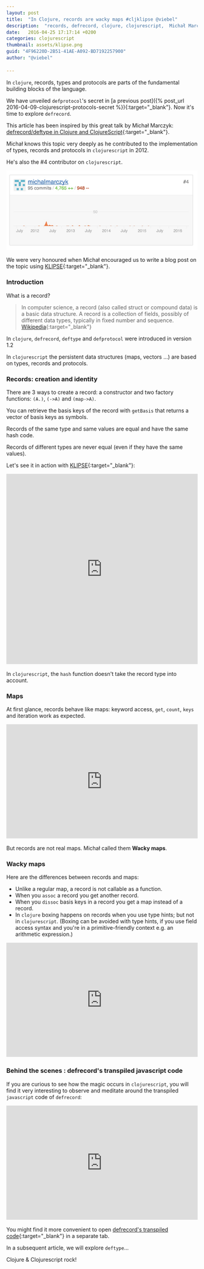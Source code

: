 ```yaml
---
layout: post
title:  "In Clojure, records are wacky maps #cljklipse @viebel"
description:  "records, defrecord, clojure, clojurescript,  Michał Marczyk"
date:   2016-04-25 17:17:14 +0200
categories: clojurescript
thumbnail: assets/klipse.png
guid: "4F96220D-2B51-41AE-A092-BD7192257900"
author: "@viebel"

---
```


In `clojure`, records, types and protocols are parts of the fundamental building blocks of the language.

We have unveiled `defprotocol`'s secret in [a previous post]({% post_url 2016-04-09-clojurescript-protocols-secret  %}){:target="_blank"}. Now it's time to explore `defrecord`.

This article has been inspired by this great talk by Michał Marczyk: [defrecord/deftype in Clojure and ClojureScript](https://youtu.be/vZtkqDIicqI){:target="_blank"}.

Michał knows this topic very deeply as he contributed to the implementation of types, records and
protocols in `clojurescript` in 2012.

He's also the #4 contributor on `clojurescript`.

![Michal Marczyk](/assets/michalmarczyk.jpg)


We were very honoured when Michał encouraged us to write a blog post on the topic using [KLIPSE][app-url]{:target="_blank"}.

### Introduction

What is a record?

> In computer science, a record (also called struct or compound data) is a basic data structure. A record is a collection of fields, possibly of different data types, typically in fixed number and sequence. [Wikipedia](https://en.wikipedia.org/wiki/Record_(computer_science)){:target="_blank"} 

In `clojure`, `defrecord`, `deftype` and `defprotocol` were introduced in version 1.2

In `clojurescript` the persistent data structures (maps, vectors ...) are based on types, records and protocols.

### Records: creation and identity

There are 3 ways to create a record: a constructor and two factory functions: `(A.)`, `(->A)` and `(map->A)`.

You can retrieve the basis keys of the record with `getBasis` that returns a vector of basis keys as symbols.

Records of the same type and same values are equal and have the same hash code.

Records of different types are never equal (even if they have the same values).


Let's see it in action with [KLIPSE](http://app.klipse.tech/?cljs_in=(ns%20my.records%24macros)%20%0A(defmacro%20disp%20%5B%26%20forms%5D%20(cons%20%60str%20(for%20%5Bform%20forms%5D%20%60(str%20(pr-str%20'~form)%20%22%20%3D%3E%20%22%20(pr-str%20~form)%20%22%5Cn%22))))%0A%0A(defrecord%20A%20%5Bx%5D)%0A(defrecord%20B%20%5Bx%5D)%0A(def%20a%20(A.%201))%0A(def%20aa%20(map-%3EA%20%7B%3Ax%201%7D))%0A(def%20aaa%20(-%3EA%201))%0A(def%20b%20(B.%201))%0A%0A(my.records%2Fdisp%0A%20%20%5Ba%20b%5D%0A%20%20(record%3F%20a)%0A%20%20(.getBasis%20A)%0A%20%20(map%20hash%20%5Ba%20aa%20aaa%20b%5D)%0A%20%20(%3D%20a%20aaa%20aa)%0A%20%20(%3D%20a%20b))&eval_only=1){:target="_blank"}:

<iframe frameborder="0" width="100%" height="500px"
    src= 
    "http://app.klipse.tech/?cljs_in=(ns%20my.records%24macros)%20%0A(defmacro%20disp%20%5B%26%20forms%5D%20(cons%20%60str%20(for%20%5Bform%20forms%5D%20%60(str%20(pr-str%20'~form)%20%22%20%3D%3E%20%22%20(pr-str%20~form)%20%22%5Cn%22))))%0A%0A(defrecord%20A%20%5Bx%5D)%0A(defrecord%20B%20%5Bx%5D)%0A(def%20a%20(A.%201))%0A(def%20aa%20(map-%3EA%20%7B%3Ax%201%7D))%0A(def%20aaa%20(-%3EA%201))%0A(def%20b%20(B.%201))%0A%0A(my.records%2Fdisp%0A%20%20%5Ba%20b%5D%0A%20%20(record%3F%20a)%0A%20%20(.getBasis%20A)%0A%20%20(map%20hash%20%5Ba%20aa%20aaa%20b%5D)%0A%20%20(%3D%20a%20aaa%20aa)%0A%20%20(%3D%20a%20b))&eval_only=1">
</iframe>


In `clojurescript`, the `hash` function doesn't take the record type into account.

### Maps

At first glance, records behave like maps: keyword access, `get`, `count`, `keys` and iteration work as expected.

<iframe frameborder="0" width="100%" height="300px"
    src= 
    "http://app.klipse.tech/?cljs_in=(ns%20my.records%24macros)%0A(defmacro%20disp%20%5B%26%20forms%5D%20(cons%20%60str%20(for%20%5Bform%20forms%5D%20%60(str%20(pr-str%20'~form)%20%22%20%3D%3E%20%22%20(pr-str%20~form)%20%22%5Cn%22))))%0A%0A(defrecord%20A%20%5Bx%5D)%0A(def%20a%20(A.%201))%0A%0A(my.records%2Fdisp%0A%20%20%5B(%3Ax%20a)%20(get%20a%20%3Ay%20%22n%2Fa%22)%5D%0A%20%20%5B(keys%20a)%20(count%20a)%5D%0A%20%20(map%20(fn%20%5B%5Bk%20v%5D%5D%20%5Bk%20(inc%20v)%5D)%20a))&eval_only=1">
</iframe>

But records are not real maps. Michał called them **Wacky maps**.

### Wacky maps

Here are the differences between records and maps:

- Unlike a regular map, a record is not callable as a function.
- When you `assoc` a record you get another record.
- When you `dissoc` basis keys in a record you get a map instead of a record.
- In `clojure` boxing happens on records when you use type hints; but not in `clojurescript`. (Boxing can be avoided with type hints, if you use field access syntax and you're in a primitive-friendly context e.g. an arithmetic expression.)

<iframe frameborder="0" width="100%" height="300px"
    src= 
    "http://app.klipse.tech/?cljs_in=(ns%20my.records%24macros)%0A%0A(defmacro%20disp%20%5B%26%20forms%5D%0A%20%20(cons%20%60str%20(for%20%5Bform%20forms%5D%0A%20%20%20%20%20%20%20%20%20%20%20%20%20%20%20%60(str%20(pr-str%20'~form)%20%22%20%3D%3E%20%22%20(pr-str%20~form)%20%22%5Cn%22))))%0A%0A(defrecord%20A%20%5Bx%20y%5D)%0A(def%20a%20(A.%201%202))%0A%0A%0A(my.records%2Fdisp%0A%20%20(assoc%20a%20%3Az%20%22zzz%22)%0A%20%20(dissoc%20a%20%3Ax))%0A%20%20%0A&eval_only=1">
</iframe>


### Behind the scenes : defrecord's transpiled javascript code

If you are curious to see how the magic occurs in `clojurescript`, you will find it very interesting to observe and meditate around the transpiled `javascript` code of `defrecord`:

<iframe frameborder="0" width="100%" height="300px"
    src= 
    "http://app.klipse.tech/?cljs_in=(defrecord%20A%20%5Bx%5D)&js_only=1">
</iframe>

You might find it more convenient to open [defrecord's transpiled code]( http://app.klipse.tech/?cljs_in=(defrecord%20A%20%5Bx%5D)&js_only=1){:target="_blank"} in a separate tab.

In a subsequent article, we will explore `deftype`...

Clojure & Clojurescript rock!

[app-url-static]: http://app.klipse.tech?blog=klipse&js_only=1
[app-url]: http://app.klipse.tech?blog=klipse&static-fns=true&js_only=1

